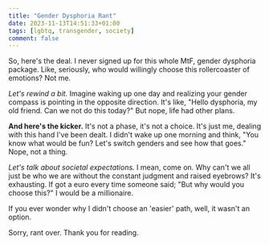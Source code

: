 ```yaml
---
title: "Gender Dysphoria Rant"
date: 2023-11-13T14:51:33+01:00
tags: [lgbtq, transgender, society]
comment: false
---
```


So, here's the deal. I never signed up for this whole MtF, gender dysphoria package. Like, seriously, who would willingly choose this rollercoaster of emotions? Not me.

*Let's rewind a bit.* Imagine waking up one day and realizing your gender compass is pointing in the opposite direction. It's like, "Hello dysphoria, my old friend. Can we not do this today?" But nope, life had other plans.

**And here's the kicker.** It's not a phase, it's not a choice. It's just me, dealing with this hand I've been dealt. I didn't wake up one morning and think, "You know what would be fun? Let's switch genders and see how that goes." Nope, not a thing.

*Let's talk about societal expectations.* I mean, come on. Why can't we all just be who we are without the constant judgment and raised eyebrows? It's exhausting. If got a euro every time someone said; "But why would you choose this?" I would be a millionaire.

If you ever wonder why I didn't choose an 'easier' path, well, it wasn't an option.

Sorry, rant over. Thank you for reading.

